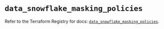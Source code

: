 # `data_snowflake_masking_policies`

Refer to the Terraform Registry for docs: [`data_snowflake_masking_policies`](https://registry.terraform.io/providers/snowflakedb/snowflake/2.2.0/docs/data-sources/masking_policies).
